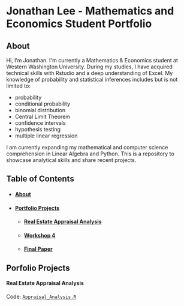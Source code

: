 # Jonathan Lee - Mathematics and Economics Student Portfolio
  ## **About**
  
  Hi, I’m Jonathan. I'm currently a Mathematics & Economics student at Western Washington University. 
  During my studies, I have acquired technical skills with Rstudio and a deep understanding of Excel. 
  My knowledge of probability and statistical inferences includes but is not limited to:
  <ul>
  <li>probability</li>
  <li>conditional probability</li>
  <li>binomial distribution</li>
  <li>Central Limit Theorem</li>
  <li>confidence intervals</li>
  <li>hypothesis testing</li>
  <li>multiple linear regression</li>
  </ul>
   
  I am currently expanding my mathematical and computer science comprehension in Linear Algebra and Python.
  This is a repository to showcase analytical skills and share recent projects.
  
  ## **Table of Contents**
  - #### [**About**](#about)
  - #### [Portfolio Projects](#portfolio-projects)
    - #### [Real Estate Appraisal Analysis](#real-estate-appraisal-analysis)
    - #### [Workshop 4](#workshop-4)
    - #### [Final Paper](#final-paper)
 
  ## **Porfolio Projects**
   #### **Real Estate Appraisal Analysis**
   Code: [`Appraisal_Analysis.R`](https://github.com/JONATHAN-LEE-01/Real-Estate-Appraisal-Analysis/blob/e22b9bd1eb775d7dc1884d3d15f010c731373608/.gitignore)
